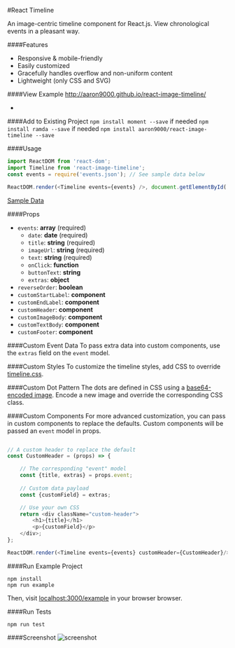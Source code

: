 #React Timeline

An image-centric timeline component for React.js. View chronological events in a pleasant way. 


####Features
- Responsive & mobile-friendly
- Easily customized
- Gracefully handles overflow and non-uniform content
- Lightweight (only CSS and SVG)


####View Example 
http://aaron9000.github.io/react-image-timeline/

-


####Add to Existing Project
`npm install moment --save` if needed
`npm install ramda --save` if needed
`npm install aaron9000/react-image-timeline --save`


####Usage
```js
import ReactDOM from 'react-dom';
import Timeline from 'react-image-timeline';
const events = require('events.json'); // See sample data below

ReactDOM.render(<Timeline events={events} />, document.getElementById('root'));
```

[Sample Data](https://gist.github.com/aaron9000/ca9600c9fc2e8c4b9a503b5789413852)


####Props
- `events`: **array** (required)
	- `date`: **date** (required)
	- `title`: **string** (required)
	- `imageUrl`: **string** (required)
	- `text`: **string** (required)
	- `onClick`: **function**
	- `buttonText`: **string**
	- `extras`: **object**
- `reverseOrder`: **boolean**
- `customStartLabel`: **component**
- `customEndLabel`: **component**
- `customHeader`: **component**
- `customImageBody`: **component**
- `customTextBody`: **component**
- `customFooter`: **component**

####Custom Event Data
To pass extra data into custom components, use the `extras` field on the `event` model.

####Custom Styles
To customize the timeline styles, add CSS to override [timeline.css](https://github.com/aaron9000/react-image-timeline/blob/master/lib/timeline.css). 

####Custom Dot Pattern
The dots are defined in CSS using a [base64-encoded image](https://www.base64-image.de/). Encode a new image and override the corresponding CSS class.

####Custom Components
For more advanced customization, you can pass in custom components to replace the defaults. Custom components will be passed an `event` model in props.
```js

// A custom header to replace the default
const CustomHeader = (props) => {

    // The corresponding "event" model
    const {title, extras} = props.event;
    
    // Custom data payload
    const {customField} = extras;

    // Use your own CSS
    return <div className="custom-header">
        <h1>{title}</h1>
        <p>{customField}</p>
    </div>;
};

ReactDOM.render(<Timeline events={events} customHeader={CustomHeader}/>, document.getElementById('root'));
```

####Run Example Project
```
npm install
npm run example
```
Then, visit [localhost:3000/example](http://localhost:3000/example) in your browser browser.

####Run Tests
```
npm run test
```

####Screenshot
![screenshot](https://github.com/aaron9000/react-image-timeline/blob/master/assets/screenshot.png)
